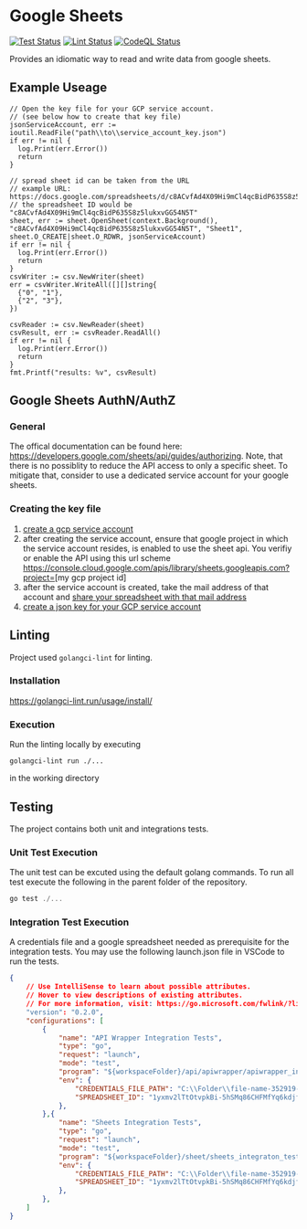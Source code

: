 # Google Sheets

[![Test Status](https://github.com/jo-hoe/google-sheets/workflows/test/badge.svg)](https://github.com/jo-hoe/google-sheets/actions?workflow=test)
[![Lint Status](https://github.com/jo-hoe/google-sheets/workflows/lint/badge.svg)](https://github.com/jo-hoe/google-sheets/actions?workflow=lint)
[![CodeQL Status](https://github.com/jo-hoe/google-sheets/workflows/CodeQL/badge.svg)](https://github.com/jo-hoe/google-sheets/actions?workflow=CodeQL)

Provides an idiomatic way to read and write data from google sheets.

## Example Useage

```golang
// Open the key file for your GCP service account.
// (see below how to create that key file)
jsonServiceAccount, err := ioutil.ReadFile("path\\to\\service_account_key.json")
if err != nil {
  log.Print(err.Error())
  return
}

// spread sheet id can be taken from the URL
// example URL: https://docs.google.com/spreadsheets/d/c8ACvfAd4X09Hi9mCl4qcBidP635S8z5lukxvGG54N5T/edit#gid=0
// the spreadsheet ID would be "c8ACvfAd4X09Hi9mCl4qcBidP635S8z5lukxvGG54N5T"
sheet, err := sheet.OpenSheet(context.Background(), "c8ACvfAd4X09Hi9mCl4qcBidP635S8z5lukxvGG54N5T", "Sheet1", sheet.O_CREATE|sheet.O_RDWR, jsonServiceAccount)
if err != nil {
  log.Print(err.Error())
  return
}
csvWriter := csv.NewWriter(sheet)
err = csvWriter.WriteAll([][]string{
  {"0", "1"},
  {"2", "3"},
})

csvReader := csv.NewReader(sheet)
csvResult, err := csvReader.ReadAll()
if err != nil {
  log.Print(err.Error())
  return
}
fmt.Printf("results: %v", csvResult)
```

## Google Sheets AuthN/AuthZ

### General

The offical documentation can be found here: <https://developers.google.com/sheets/api/guides/authorizing>.
Note, that there is no possiblity to reduce the API access to only a specific sheet.
To mitigate that, consider to use a dedicated service account for your google sheets.

### Creating the key file

1. [create a gcp service account](https://cloud.google.com/iam/docs/creating-managing-service-accounts#creating)
2. after creating the service account, ensure that google project in which the service account resides, is enabled to use the sheet api. You verifiy or enable the API using this url scheme <https://console.cloud.google.com/apis/library/sheets.googleapis.com?project=>[my gcp project id]
3. after the service account is created, take the mail address of that account and [share your spreadsheet with that mail address](https://support.google.com/a/users/answer/9305987?hl=en#)
4. [create a json key for your GCP service account](https://cloud.google.com/iam/docs/creating-managing-service-account-keys#creating)
  
## Linting

Project used `golangci-lint` for linting.

### Installation

<https://golangci-lint.run/usage/install/>

### Execution

Run the linting locally by executing

```cli
golangci-lint run ./...
```

in the working directory

## Testing

The project contains both unit and integrations tests.

### Unit Test Execution

The unit test can be excuted using the default golang commands. To run all test execute the following in the parent folder of the repository.

```powershell
go test ./...
```

### Integration Test Execution

A credentials file and a google spreadsheet needed as prerequisite for the integration tests. You may use the following launch.json file in VSCode to run the tests.

```json
{
    // Use IntelliSense to learn about possible attributes.
    // Hover to view descriptions of existing attributes.
    // For more information, visit: https://go.microsoft.com/fwlink/?linkid=830387
    "version": "0.2.0",
    "configurations": [
        {
            "name": "API Wrapper Integration Tests",
            "type": "go",
            "request": "launch",
            "mode": "test",
            "program": "${workspaceFolder}/api/apiwrapper/apiwrapper_integration_test.go",
            "env": {
                "CREDENTIALS_FILE_PATH": "C:\\Folder\\file-name-352919-3f8fa23b9bba.json",
                "SPREADSHEET_ID": "1yxmv2lTtOtvpkBi-5hSMq86CHFMfYq6kdjfasudfasih"
            },
        },{
            "name": "Sheets Integration Tests",
            "type": "go",
            "request": "launch",
            "mode": "test",
            "program": "${workspaceFolder}/sheet/sheets_integraton_test.go",
            "env": {
                "CREDENTIALS_FILE_PATH": "C:\\Folder\\file-name-352919-3f8fa23b9bba.json",
                "SPREADSHEET_ID": "1yxmv2lTtOtvpkBi-5hSMq86CHFMfYq6kdjfasudfasih"
            },
        },
    ]
}
```

